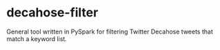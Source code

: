 # decahose-filter
General tool written in PySpark for filtering Twitter Decahose tweets that match a keyword list.

